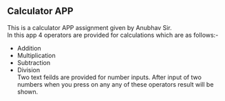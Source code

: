 ## Calculator APP
This is a calculator APP assignment given by Anubhav Sir.<br>
In this app 4 operators are provided for calculations which are as follows:-<br>
- Addition
- Multiplication
- Subtraction
- Division<br>
Two text feilds are provided for number inputs. After input of two numbers when you press on any any of these operators result will be shown.
